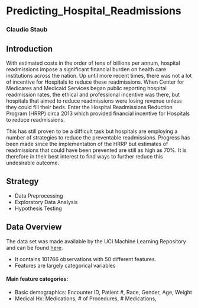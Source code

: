 # Predicting_Hospital_Readmissions
### Claudio Staub


## Introduction
With estimated costs in the order of tens of billions per annum, hospital readmissions impose a significant financial burden on health care institutions across the nation. Up until more recent times, there was not a lot of incentive for Hospitals to reduce these readmissions. When Center for Medicares and Medicaid Services began public reporting hospital readmission rates, the ethical and professional incentive was there, but hospitals that aimed to reduce readmissions were losing revenue unless they could fill their beds. Enter the Hospital Readmissions Reduction Program (HRRP) circa 2013 which provided financial incentive for Hospitals to reduce readmissions. 

This has still proven to be a difficult task but hospitals are employing a number of strategies to reduce the preventable readmissions. Progress has been made since the implementation of the HRRP but estimates of readmissions that could have been prevented are still as high as 70%. It is therefore in their best interest to find ways to further reduce this undesirable outcome. 


## Strategy

- Data Preprocessing
- Exploratory Data Analysis
- Hypothesis Testing


## Data Overview

The data set was made available by the UCI Machine Learning Repository and can be found [here](https://archive.ics.uci.edu/ml/datasets/diabetes+130-us+hospitals+for+years+1999-2008).

- It contains 101766 observations with 50 different features. 
- Features are largely categorical variables

#### Main feature categories:
- Basic demographics: Encounter ID, Patient #, Race, Gender, Age, Weight
- Medical Hx: Medications, # of Procedures, # Medications, 
